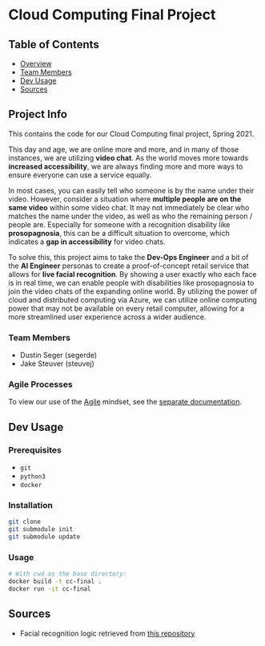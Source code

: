 # Cloud Computing Final Project

## Table of Contents

- [Overview](#overview)
- [Team Members](#team-members)
- [Dev Usage](#dev-usage)
- [Sources](#sources)

## Project Info

This contains the code for our Cloud Computing final project, Spring 2021.

This day and age, we are online more and more, and in many of those instances,
we are utilizing **video chat**. As the world moves more towards **increased
accessibility**, we are always finding more and more ways to ensure everyone can
use a service equally.

In most cases, you can easily tell who someone is by the name under their video.
However, consider a situation where **multiple people are on the same video**
within some video chat. It may not immediately be clear who matches the name
under the video, as well as who the remaining person / people are. Especially
for someone with a recognition disability like **prosopagnosia**, this can be a
difficult situation to overcome, which indicates a **gap in accessibility** for
video chats.

To solve this, this project aims to take the **Dev-Ops Engineer** and a bit of
the **AI Engineer** personas to create a proof-of-concept retail service that
allows for **live facial recognition**. By showing a user exactly who each face
is in real time, we can enable people with disabilities like prosopagnosia to
join the video chats of the expanding online world. By utilizing the power of
cloud and distributed computing via Azure, we can utilize online computing power
that may not be available on every retail computer, allowing for a more
streamlined user experience across a wider audience.

### Team Members

- Dustin Seger (segerde)
- Jake Steuver (steuvej)

### Agile Processes

To view our use of the [Agile](https://www.agilealliance.org/agile101/) mindset,
see the [separate documentation](docs/).

## Dev Usage

### Prerequisites

- `git`
- `python3`
- `docker`

### Installation

``` sh
git clone
git submodule init
git submodule update
```

### Usage

``` sh
# With cwd as the base directory:
docker build -t cc-final .
docker run -it cc-final
```

## Sources

- Facial recognition logic retrieved from [this
  repository](https://github.com/ageitgey/face_recognition)
